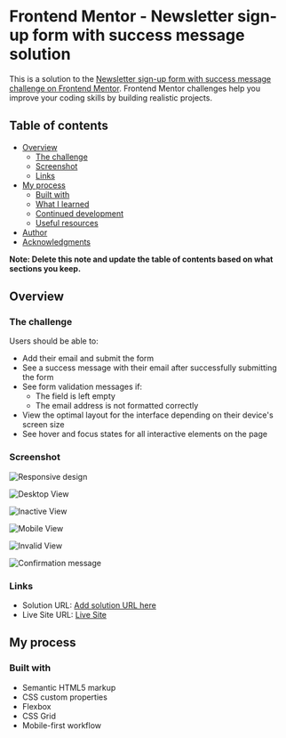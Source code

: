 # Frontend Mentor - Newsletter sign-up form with success message solution

This is a solution to the [Newsletter sign-up form with success message challenge on Frontend Mentor](https://www.frontendmentor.io/challenges/newsletter-signup-form-with-success-message-3FC1AZbNrv). Frontend Mentor challenges help you improve your coding skills by building realistic projects. 

## Table of contents

- [Overview](#overview)
  - [The challenge](#the-challenge)
  - [Screenshot](#screenshot)
  - [Links](#links)
- [My process](#my-process)
  - [Built with](#built-with)
  - [What I learned](#what-i-learned)
  - [Continued development](#continued-development)
  - [Useful resources](#useful-resources)
- [Author](#author)
- [Acknowledgments](#acknowledgments)

**Note: Delete this note and update the table of contents based on what sections you keep.**

## Overview

### The challenge

Users should be able to:

- Add their email and submit the form
- See a success message with their email after successfully submitting the form
- See form validation messages if:
  - The field is left empty
  - The email address is not formatted correctly
- View the optimal layout for the interface depending on their device's screen size
- See hover and focus states for all interactive elements on the page

### Screenshot

![Responsive design](./screenshot.jpg)

![Desktop View](./assets/images/desktop.JPG)

![Inactive View](./assets/images/inactive.JPG)

![Mobile View](./assets/images/mobile.JPG)

![Invalid View](./assets/images/invalid.JPG)

![Confirmation message](./assets/images/confirmation.JPG)

### Links

- Solution URL: [Add solution URL here](https://github.com/farrukh-ahm/newsletter-signup-challenge.git)
- Live Site URL: [Live Site](https://farrukh-ahm.github.io/newsletter-signup-challenge/)

## My process

### Built with

- Semantic HTML5 markup
- CSS custom properties
- Flexbox
- CSS Grid
- Mobile-first workflow


